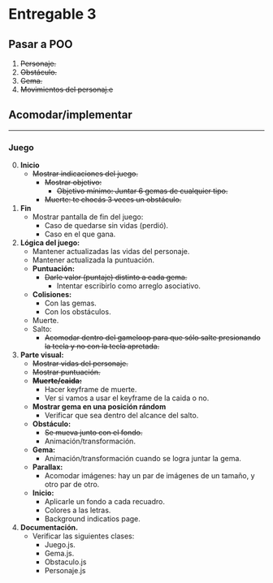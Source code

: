 Entregable 3
===============

## Pasar a POO

1. ~~Personaje.~~
2. ~~Obstáculo.~~
3. ~~Gema.~~
4. ~~Movimientos del personaj.e~~

## Acomodar/implementar
-----------------------------------------------------------------------------
### Juego
0. **Inicio**
    - ~~Mostrar indicaciones del juego.~~
        - ~~Mostrar objetivo:~~
            - ~~Objetivo mínimo: Juntar 6 gemas de cualquier tipo.~~
        - ~~Muerte: te chocás 3 veces un obstáculo.~~   
1. **Fin**
    - Mostrar pantalla de fin del juego:
        - Caso de quedarse sin vidas (perdió).
        - Caso en el que gana.
2. **Lógica del juego:**
    - Mantener actualizadas las vidas del personaje.
    - Mantener actualizada la puntuación.
    - **Puntuación:**
        - ~~Darle valor (puntaje) distinto a cada gema.~~
            - Intentar escribirlo como arreglo asociativo.
    - **Colisiones:**
        - Con las gemas.
        - Con los obstáculos.
    - Muerte.
    - Salto:
        - ~~Acomodar dentro del gameloop para que sólo salte presionando la tecla y no con la tecla apretada.~~
3. **Parte visual:**
    - ~~Mostrar vidas del personaje.~~
    - ~~Mostrar puntuación.~~
    - ~~**Muerte/caida:**~~
        - Hacer keyframe de muerte.
        - Ver si vamos a usar el keyframe de la caida o no.
    - **Mostrar gema en una posición rándom**
        - Verificar que sea dentro del alcance del salto.
    - **Obstáculo:**
        - ~~Se mueva junto con el fondo.~~
        - Animación/transformación.
    - **Gema:**
        - Animación/transformación cuando se logra juntar la gema.
    - **Parallax:**
        -  Acomodar imágenes: hay un par de imágenes de un tamaño, y otro par de otro.
    - **Inicio:**
        - Aplicarle un fondo a cada recuadro.
        - Colores a las letras.
        - Background indicatios page.
4. **Documentación.**
    - Verificar las siguientes clases:
        - Juego.js.
        - Gema.js.
        - Obstaculo.js
        - Personaje.js



